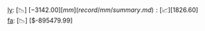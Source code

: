 [ly](record/ly/summary.md): [📉] [$-3142.00]  
[mm](record/mm/summary.md): [📈] [$1826.60]  
[fa](record/fa/summary.md): [📉] [$-895479.99]  

